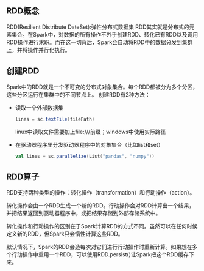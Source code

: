 ## RDD概念
RDD(Resilient Distribute DateSet):弹性分布式数据集
RDD其实就是分布式的元素集合。在Spark中，对数据的所有操作不外乎创建RDD、转化已有RDD以及调用RDD操作进行求职。而在这一切背后，Spark会自动将RDD中的数据分发到集群上，并将操作并行化执行。
## 创建RDD
Spark中的RDD就是一个不可变的分布式对象集合。每个RDD都被分为多个分区，这些分区运行在集群中的不同节点上。
创建RDD有2种方法：
- 读取一个外部数据集

  ~~~ scala
  lines = sc.textFile(filePath)
  ~~~

  linux中读取文件需要加上file:///前缀；windows中使用实际路径

- 在驱动器程序里分发驱动器程序中的对象集合（比如list和set）

  ~~~scala
  val lines = sc.parallelize(List("pandas", "numpy"))
  ~~~

## RDD算子

RDD支持两种类型的操作：转化操作（transformation）和行动操作（action）。

转化操作会由一个RDD生成一个新的RDD。行动操作会对RDD计算出一个结果，并把结果返回到驱动器程序中，或把结果存储到外部存储系统中。

转化操作和行动操作的区别在于Spark计算RDD的方式不同。虽然可以在任何时候定义新的RDD，但Spark只会惰性计算这些RDD。

默认情况下，Spark的RDD会造每次对它们进行行动操作时重新计算。如果想在多个行动操作中重用一个RDD，可以使用RDD.persist()让Spark把这个RDD缓存下来。
